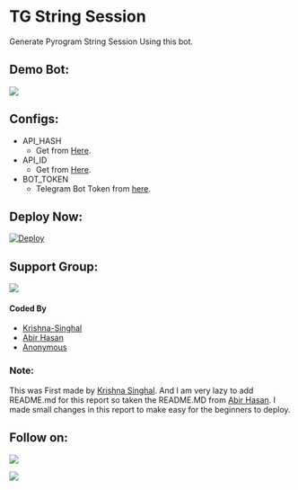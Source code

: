 # TG String Session
Generate Pyrogram String Session Using this bot.

## Demo Bot:
<a href="https://telegram.dog/string_session_Nsbot"><img src="https://img.shields.io/badge/Telegram-Bot-blue.svg?logo=telegram"></a>

## Configs:
- API_HASH
  - Get from [Here](https://my.telegram.org).
- API_ID
  - Get from [Here](https://my.telegram.org).
- BOT_TOKEN
  - Telegram Bot Token from [here](https://telegram.dog/BotFather).

## Deploy Now:
[![Deploy](https://www.herokucdn.com/deploy/button.svg)](https://heroku.com/deploy?template=https://github.com/Ns-AnoNymouS/string-session-generator-bot/tree/main)

## Support Group:
<a href="https://telegram.dog/Ns_Bot_supporters"><img src="https://img.shields.io/badge/Telegram-Join%20Telegram%20Group-blue.svg?logo=telegram"></a>

#### Coded By
- [Krishna-Singhal](https://github.com/Krishna-Singhal)
- [Abir Hasan](https://github.com/AbirHasan2005)
- [Anonymous](https://github.com/Ns-AnoNymouS)

### Note:
This was First made by [Krishna Singhal](https://github.com/Krishna-Singhal). And I am very lazy to add README.md for this report so taken the README.MD from [Abir Hasan](https://github.com/AbirHasan2005). I made small changes in this report to make easy for the beginners to deploy.

## Follow on:
<p align="left">
<a href="https://github.com/Prabhasha-p"><img src="https://img.shields.io/badge/GitHub-Follow%20on%20GitHub-inactive.svg?logo=github"></a>
</p>
<p align="left">
<a href="https://youtube.com/channel/UC9NnqJ63aSzv457iUMM06vQ"><img src="https://img.shields.io/badge/YouTube-Channel-red.svg?logo=youtube"></a>
</p>
